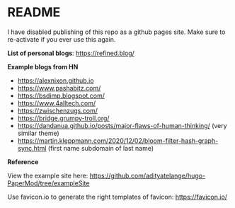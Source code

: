 # README

I have disabled publishing of this repo as a github pages site. Make sure to re-activate if you ever use this again.

**List of personal blogs**: https://refined.blog/

**Example blogs from HN**
* https://alexnixon.github.io
* https://www.pashabitz.com/
* https://bsdimp.blogspot.com/
* https://www.4alltech.com/
* https://zwischenzugs.com/
* https://bridge.grumpy-troll.org/
* https://dandanua.github.io/posts/major-flaws-of-human-thinking/ (very similar theme)
* https://martin.kleppmann.com/2020/12/02/bloom-filter-hash-graph-sync.html (first name subdomain of last name)

**Reference**

View the example site here: https://github.com/adityatelange/hugo-PaperMod/tree/exampleSite

Use favicon.io to generate the right templates of favicon: https://favicon.io/
